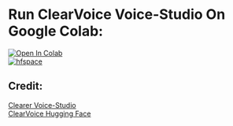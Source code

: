 # Run ClearVoice Voice-Studio On Google Colab:
[![Open In Colab](https://colab.research.google.com/assets/colab-badge.svg)](https://colab.research.google.com/github/NeuralFalconYT/ClearVoice-Colab/blob/main/ClearVoice.ipynb) <br>
[![hfspace](https://img.shields.io/badge/🤗-Space%20demo-yellow)](https://huggingface.co/spaces/alibabasglab/ClearVoice) <br>
## Credit: 
[Clearer Voice-Studio](https://github.com/modelscope/ClearerVoice-Studio) <br>
[ClearVoice Hugging Face](https://huggingface.co/spaces/alibabasglab/ClearVoice)
